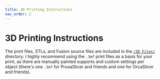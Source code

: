 ```yaml
---
title: 3D Printing Instructions
nav_order: 2
---
```


# 3D Printing Instructions

The print files, STLs, and Fusion source files are included in the [`/3D Files/`](https://github.com/crazy-hair/roachslimes/tree/main/3D%20Files) directory. I highly recommend using the `.3mf` print files as a basis for your print, as there are manually painted supports and custom settings per object (there's one `.3mf` for PrusaSlicer and friends and one for OrcaSlicer and friends).
